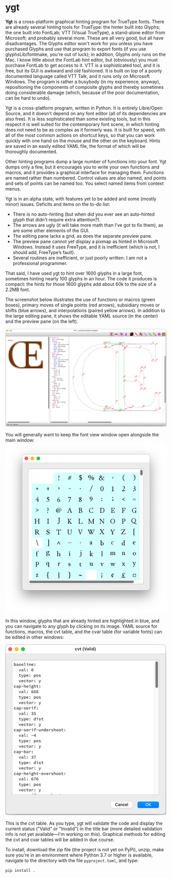 # ygt
**Ygt** is a cross-platform graphical hinting program for TrueType fonts. There are already several hinting tools for TrueType: the hinter built into Glyphs; the one built into FontLab; VTT (Visual TrueType), a stand-alone editor from Microsoft; and probably several more. These are all very good, but all have disadvantages. The Glyphs editor won't work for you unless you have purchased Glyphs and use that program to export fonts (if you use glyphsLib/fontmake, you're out of luck); in addition, Glyphs only runs on the Mac. I know little about the FontLab hint editor, but (obviously) you must purchase FontLab to get access to it. VTT is a sophisticated tool, and it is free, but its GUI is awkward and old fashioned. It is built on top of a poorly documented language called VTT Talk, and it runs only on Microsoft Windows. The program is rather a busybody (in my experience, anyway), repositioning the components of composite glyphs and thereby sometimes doing considerable damage (which, because of the poor documentation, can be hard to undo).

Ygt is a cross-platform program, written in Python. It is entirely Libre/Open Source, and it doesn't depend on any font editor (all of its dependencies are also free). It is less sophisticated than some existing tools, but in this respect it is well suited for the contemporary font scene, in which hinting does not need to be as complex as it formerly was. It is built for speed, with all of the most common actions on shortcut keys, so that you can work quickly with one hand on the mouse and the other on the keyboard. Hints are saved in an easily edited YAML file, the format of which will be thoroughly documented.

Other hinting programs dump a large number of functions into your font. Ygt dumps only a few, but it encourages you to write your own functions and macros, and it provides a graphical interface for managing them. Functions are named rather than numbered. Control values are also named, and points and sets of points can be named too. You select named items from context menus.

Ygt is in an alpha state, with features yet to be added and some (mostly minor) issues. Deficits and items on the to-do list:

- There is no auto-hinting (but when did you ever see an auto-hinted glyph that didn't require extra attention?).
- The arrows are ugly (it will take more math than I’ve got to fix them), as are some other elements of the GUI.
- The editing pane lacks a grid, as does the separate preview pane.
- The preview pane cannot yet display a pixmap as hinted in Microsoft Windows. Instead it uses FreeType, and it is inefficient (which is not, I should add, FreeType’s fault).
- Several routines are inefficient, or just poorly written. I am not a professional programmer.

That said, I have used ygt to hint over 1600 glyphs in a large font, sometimes hinting nearly 100 glyphs in an hour. The code it produces is compact: the hints for those 1600 glyphs add about 60k to the size of a 2.2MB font.

The screenshot below illustrates the use of functions or macros (green boxes), primary moves of single points (red arrows), subsidiary moves or shifts (blue arrows), and interpolations (paired yellow arrows). In addition to the large editing pane, it shows the editable YAML source (in the center) and the preview pane (on the left).

![Ygt editing window](images/OE_sample.png)

You will generally want to keep the font view window open alongside the main window:
![Font view window](images/font_view.png)

In this window, glyphs that are already hinted are highlighted in blue, and you can navigate to any glyph by clicking on its image. YAML source for functions, macros, the cvt table, and the cvar table (for variable fonts) can be edited in other windows:

![cvt editing window](images/cvt.png)

This is the cvt table. As you type, ygt will validate the code and display the current status ("Valid" or "Invalid") in the title bar (more detailed validation info is not yet available—I'm working on this). Graphical methods for editing the cvt and cvar tables will be added in due course.

To install, download the zip file (the project is not yet on PyPi), unzip, make sure you're in an environment where Python 3.7 or higher is available, navigate to the directory with the file `pyproject.toml`, and type:
```
pip install .
```